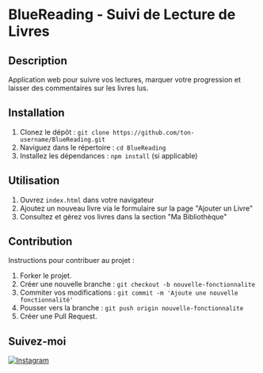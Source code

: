 # BlueReading - Suivi de Lecture de Livres 

## Description 
Application web pour suivre vos lectures, marquer votre progression et laisser des commentaires sur les livres lus.

## Installation 
1. Clonez le dépôt : `git clone https://github.com/ton-username/BlueReading.git`
2. Naviguez dans le répertoire : `cd BlueReading`
3. Installez les dépendances : `npm install` (si applicable)

## Utilisation 
1. Ouvrez `index.html` dans votre navigateur
2. Ajoutez un nouveau livre via le formulaire sur la page "Ajouter un Livre"
3. Consultez et gérez vos livres dans la section "Ma Bibliothèque"

## Contribution 
Instructions pour contribuer au projet : 
1. Forker le projet.
2. Créer une nouvelle branche : `git checkout -b nouvelle-fonctionnalite`
3. Commiter vos modifications : `git commit -m 'Ajoute une nouvelle fonctionnalité'`
4. Pousser vers la branche : `git push origin nouvelle-fonctionnalite`
5. Créer une Pull Request.

## Suivez-moi

[![Instagram](https://img.shields.io/badge/Instagram-E4405F?style=for-the-badge&logo=instagram&logoColor=white)](https://www.instagram.com/hachi_code/)

